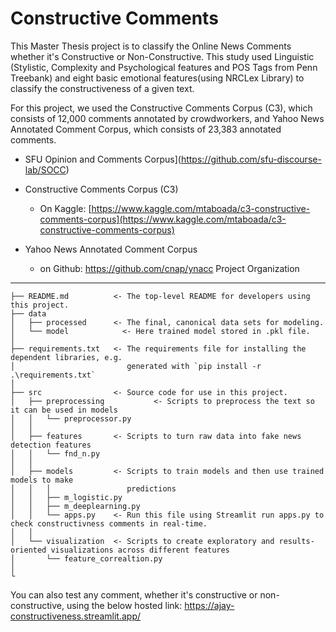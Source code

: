 Constructive Comments 
===========================
This Master Thesis project is to classify the Online News Comments whether it's Constructive or Non-Constructive. 
This study used Linguistic (Stylistic, Complexity and Psychological features and POS Tags from Penn Treebank) and eight basic emotional features(using NRCLex Library) to classify the constructiveness of a given text. 

For this project, we used the Constructive Comments Corpus (C3), which consists of 12,000 comments annotated by crowdworkers, and Yahoo News Annotated Comment Corpus, which consists of 23,383 annotated comments.

- SFU Opinion and Comments Corpus](https://github.com/sfu-discourse-lab/SOCC)
- Constructive Comments Corpus (C3)
    - On Kaggle: [https://www.kaggle.com/mtaboada/c3-constructive-comments-corpus](https://www.kaggle.com/mtaboada/c3-constructive-comments-corpus)

- Yahoo News Annotated Comment Corpus
    - on Github: https://github.com/cnap/ynacc
Project Organization
------------

    ├── README.md          <- The top-level README for developers using this project.
    ├── data
    │   ├── processed      <- The final, canonical data sets for modeling.
    │   └── model            <- Here trained model stored in .pkl file.
    │
    ├── requirements.txt   <- The requirements file for installing the dependent libraries, e.g.
    │                         generated with `pip install -r .\requirements.txt`
    │
    ├── src                <- Source code for use in this project.
    │   ├── preprocessing           <- Scripts to preprocess the text so it can be used in models
    │   │   └── preprocessor.py
    │   │
    │   ├── features       <- Scripts to turn raw data into fake news detection features
    │   │   └── fnd_n.py
    │   │
    │   ├── models         <- Scripts to train models and then use trained models to make
    │   │   │                 predictions
    │   │   ├── m_logistic.py    
    │   │   ├── m_deeplearning.py
    │   │   └── apps.py    <- Run this file using Streamlit run apps.py to check constructivness comments in real-time.
    │   │
    │   └── visualization  <- Scripts to create exploratory and results-oriented visualizations across different features
    │       └── feature_correaltion.py
    │
    └

You can also test any comment, whether it's constructive or non-constructive, using the below hosted link:
https://ajay-constructiveness.streamlit.app/
 

